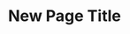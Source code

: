 ---
layout: page
permalink: /fseb/Rudner2023_Function-Space_Regularization_in_Neural_Networks-_A_Probabilistic_Perspective
title: fseb
title: New Page Title
redirect_from:
  - /fseb/Rudner2023_Function-Space_Regularization_in_Neural_Networks-_A_Probabilistic_Perspective.pdf
  - /cv
---